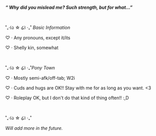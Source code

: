 <b><i>“ Why did you mislead me? Such strength, but for what...” </b></i>

<br>

˚₊‧꒰ა ☆ ໒꒱ ‧₊˚ <i>Basic Information</i>

♡ · Any pronouns, except it/its

♡ · Shelly kin, somewhat

<br>

˚₊‧꒰ა ☆ ໒꒱ ‧₊˚<i>Pony Town</i>

♡ · Mostly semi-afk/off-tab; W2i

♡ · Cuds and hugs are OK!! Stay with me for as long as you want. <3

♡ · Roleplay OK, but I don't do that kind of thing often!! :,D

<br> 

˚₊‧꒰ა ☆ ໒꒱ ‧₊˚

<i>Will add more in the future.</i>
